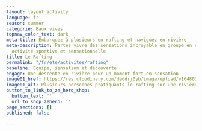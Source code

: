 ```yaml
---
layout: layout_activity
language: fr
season: summer
categorie: Eaux vives
topnav_color_text: dark
meta-title: Embarquez à plusieurs en rafting et naviguez en rivière
meta-description: Partez vivre des sensations incroyable en groupe en rafting. Une
  activité sportive et sensationnelle
title: Le Rafting
permalink: "/fr/ete/activites/rafting"
baseline: Equipe, sensation et découverte
engage: Une descente en rivière pour un moment fort en sensation
image01_href: https://res.cloudinary.com/deddrj0yb/image/upload/v1648030107/website/summer/jackalope-west-02HBQ2w_yak-unsplash.jpg
image01_alt: Plusieurs personnes pratiquants le rafting sur une rivière
button_to_link_to_ze_hero_shop:
  button_text: ''
  url_to_shop_zehero: ''
page_sections: []
published: false

---
```

